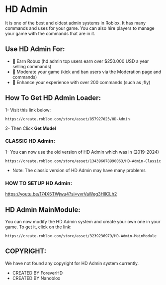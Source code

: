 # HD Admin
It is one of the best and oldest admin systems in Roblox. It has many commands and uses for your game. You can also hire players to manage your game with the commands that are in it. 

## Use HD Admin For:
- 🤑 Earn Robux (hd admin top users earn over $250.000 USD a year selling commands)
- 🔨 Moderate your game (kick and ban users via the Moderation page and commands)
- 🚀 Enhance your experience with over 200 commands (such as ;fly)

## How To Get HD Admin Loader:
1- Visit this link below:
```
https://create.roblox.com/store/asset/857927023/HD-Admin
```
2- Then Click **Get Model**

### CLASSIC HD Admin:
1- You can now use the old version of HD Admin which was in (2019-2024) 
```
https://create.roblox.com/store/asset/134396078990063/HD-Admin-Classic
```
- Note: The classic version of HD Admin may have many problems 

### HOW TO SETUP HD Admin:
https://youtu.be/174X5TWjwu4?si=yvrVaWeg3HllCLh2

## HD Admin MainModule:
You can now modify the HD Admin system and create your own one in your game. To get it, click on the link: 
```
https://create.roblox.com/store/asset/3239236979/HD-Admin-MainModule
```

## COPYRIGHT:
We have not found any copyright for HD Admin system currently. 
- CREATED BY ForeverHD
- CREATED BY Nanoblox